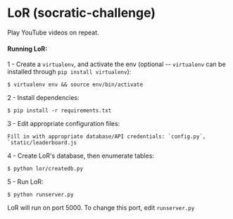 LoR (socratic-challenge)
======================

Play YouTube videos on repeat.

#### Running LoR:

1 - Create a `virtualenv`, and activate the env (optional -- `virtualenv` can be installed through `pip install virtualenv`):

    $ virtualenv env && source env/bin/activate

2 - Install dependencies:

    $ pip install -r requirements.txt

3 - Edit appropriate configuration files: 

    Fill in with appropriate database/API credentials: `config.py`, `static/leaderboard.js
    
4 - Create LoR's database, then enumerate tables:

    $ python lor/createdb.py
    
5 - Run LoR:

    $ python runserver.py


LoR will run on port 5000. To change this port, edit `runserver.py`
